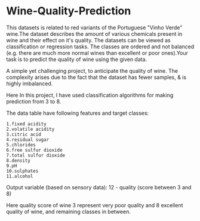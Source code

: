 # Wine-Quality-Prediction

This datasets is related to red variants of the Portuguese "Vinho Verde" wine.The dataset describes the amount of various chemicals present in wine and their effect on it's quality. The datasets can be viewed as classification or regression tasks. The classes are ordered and not balanced (e.g. there are much more normal wines than excellent or poor ones).Your task is to predict the quality of wine using the given data.

A simple yet challenging project, to anticipate the quality of wine.
The complexity arises due to the fact that the dataset has fewer samples, & is highly imbalanced.

Here In this project, I have used classification algorithms for making prediction from 3 to 8.

The data table have following features and target classes:

    1.fixed acidity
    2.volatile acidity
    3.citric acid
    4.residual sugar
    5.chlorides
    6.free sulfur dioxide
    7.total sulfur dioxide
    8.density
    9.pH
    10.sulphates
    11.alcohol

Output variable (based on sensory data):
    12 - quality (score between 3 and 8)

Here quality score of wine 3 represent very poor quality and 8 excellent quality of wine, and remaining classes in between. 
